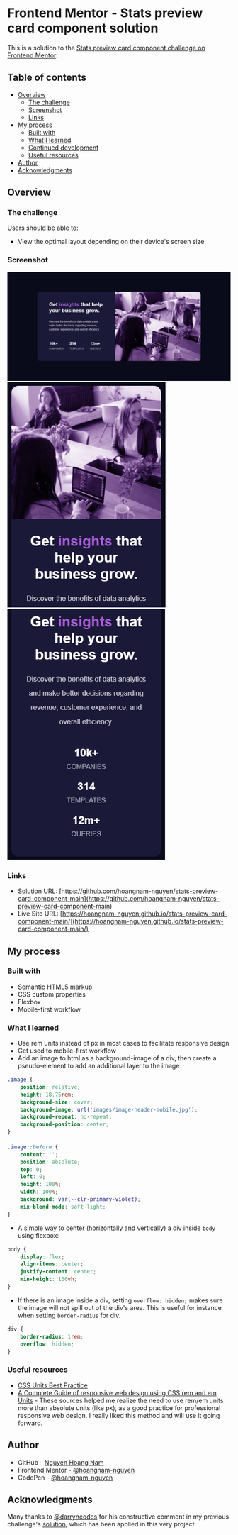 # Frontend Mentor - Stats preview card component solution

This is a solution to the [Stats preview card component challenge on Frontend Mentor](https://www.frontendmentor.io/challenges/stats-preview-card-component-8JqbgoU62).

## Table of contents

- [Overview](#overview)
  - [The challenge](#the-challenge)
  - [Screenshot](#screenshot)
  - [Links](#links)
- [My process](#my-process)
  - [Built with](#built-with)
  - [What I learned](#what-i-learned)
  - [Continued development](#continued-development)
  - [Useful resources](#useful-resources)
- [Author](#author)
- [Acknowledgments](#acknowledgments)


## Overview

### The challenge

Users should be able to:

- View the optimal layout depending on their device's screen size

### Screenshot

![](./images/screenshot_desktop.png)
![](./images/screenshot_mobile1.png)
![](./images/screenshot_mobile2.png)


### Links

- Solution URL: [https://github.com/hoangnam-nguyen/stats-preview-card-component-main](https://github.com/hoangnam-nguyen/stats-preview-card-component-main)
- Live Site URL: [https://hoangnam-nguyen.github.io/stats-preview-card-component-main/](https://hoangnam-nguyen.github.io/stats-preview-card-component-main/)

## My process

### Built with

- Semantic HTML5 markup
- CSS custom properties
- Flexbox
- Mobile-first workflow


### What I learned

- Use rem units instead of px in most cases to facilitate responsive design
- Get used to mobile-first workflow
- Add an image to html as a background-image of a div, then create a pseudo-element to add an additional layer to the image

```css
.image {
    position: relative;
    height: 18.75rem;
    background-size: cover;
    background-image: url('images/image-header-mobile.jpg');
    background-repeat: no-repeat;
    background-position: center;
}

.image::before {
    content: '';
    position: absolute;
    top: 0;
    left: 0;
    height: 100%;
    width: 100%;
    background: var(--clr-primary-violet);
    mix-blend-mode: soft-light;
}
```

- A simple way to center (horizontally and vertically) a div inside `body` using flexbox:

```css
body {
    display: flex;
    align-items: center;
    justify-content: center;
    min-height: 100vh;
}
```

- If there is an image inside a div, setting `overflow: hidden;` makes sure the image will not spill out of the div's area. This is useful for instance when setting `border-radius` for div.

```css
div {
    border-radius: 1rem;
    overflow: hidden;
}
```


### Useful resources

- [CSS Units Best Practice](https://gist.github.com/basham/2175a16ab7c60ce8e001)
- [A Complete Guide of responsive web design using CSS rem and em Units](https://dev.to/romankhan/a-complete-guide-of-responsive-web-design-using-css-rem-and-em-units-4j6k) - These sources helped me realize the need to use rem/em units more than absolute units (like px), as a good practice for professional responsive web design. I really liked this method and will use it going forward.


## Author

- GitHub - [Nguyen Hoang Nam](https://github.com/hoangnam-nguyen)
- Frontend Mentor - [@hoangnam-nguyen](https://www.frontendmentor.io/profile/hoangnam-nguyen)
- CodePen - [@hoangnam-nguyen](https://codepen.io/hoangnam-nguyen)


## Acknowledgments

Many thanks to [@darryncodes](https://www.frontendmentor.io/profile/darryncodes) for his constructive comment in my previous challenge's [solution](https://github.com/hoangnam-nguyen/order-summary-component-main), which has been applied in this very project.


